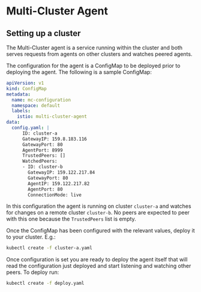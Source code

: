 # Multi-Cluster Agent

## Setting up a cluster

The Multi-Cluster agent is a service running within the cluster and both serves requests from agents on other clusters and watches peered agents.

The configuration for the agent is a ConfigMap to be deployed prior to deploying the agent. The following is a sample ConfigMap:
```yaml
apiVersion: v1
kind: ConfigMap
metadata:
  name: mc-configuration
  namespace: default
  labels:
    istio: multi-cluster-agent
data:
  config.yaml: |
      ID: cluster-a
      GatewayIP: 159.8.183.116
      GatewayPort: 80
      AgentPort: 8999
      TrustedPeers: []
      WatchedPeers:
      - ID: cluster-b
        GatewayIP: 159.122.217.84
        GatewayPort: 80
        AgentIP: 159.122.217.82
        AgentPort: 80 
        ConnectionMode: live
```
In this configuration the agent is running on cluster `cluster-a` and watches for changes on a remote cluster `cluster-b`. No peers are expected to peer with this one because the `TrustedPeers` list is empty.

Once the ConfigMap has been configured with the relevant values, deploy it to your cluster. E.g.:
```sh
kubectl create -f cluster-a.yaml
```

Once configuration is set you are ready to deploy the agent itself that will read the configuration just deployed and start listening and watching other peers. To deploy run:
```sh
kubectl create -f deploy.yaml
```
